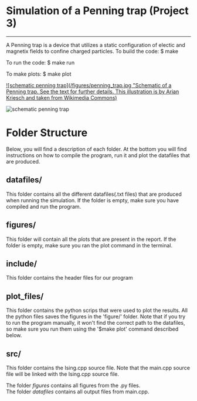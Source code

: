 # Simulation of a Penning trap (Project 3)
-------------------------------------------------
A Penning trap is a device that utilizes a static configuration of electic and magnetix fields to confine charged particles.
To build the code:
$ make

To run the code:
$ make run

To make plots:
$ make plot

[![schematic penning trap](/figures/penning_trap.jpg "Schematic of a Penning trap. See the text for further details. This illustration is by Arian Kriesch and taken from Wikimedia Commons)](https://upload.wikimedia.org/wikipedia/commons/b/b6/Penning_Trap.svg)

![schematic penning trap](https://upload.wikimedia.org/wikipedia/commons/b/b6/Penning_Trap.svg)

# Folder Structure
Below, you will find a description of each folder. At the bottom you will find instructions on how to compile the program, run it and plot the datafiles that are produced.
## datafiles/
  This folder contains all the different datafiles(.txt files) that are produced when running the simulation. If the folder is empty, make sure you have compiled and run the program.

## figures/
  This folder will contain all the plots that are present in the report. If the folder is empty, make sure you ran the plot command in the terminal.

## include/
  This folder contains the header files for our program

## plot_files/
  This folder contains the python scrips that were used to plot the results. All the python files saves the figures in the 'figure/' folder. Note that if you try to run the program manually, it won't find the correct path to the datafiles, so make sure you run them using the '$make plot' command described below.

## src/
  This folder contains the Ising.cpp source file. Note that the main.cpp source file will be linked with the Ising.cpp source file.

The folder *figures* contains all figures from the .py files. \
The folder *datafiles* contains all output files from main.cpp.
